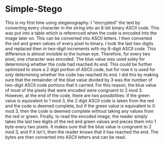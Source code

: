 # Simple-Stego
This is my first time using steganography.
I "encrypted" the text by converting every character in the string into an 8-bit binary ASCII code. This was put into a table which is referenced when the code is encoded into the image later on. This can be converted into ASCII letters. I then converted the red and green values of every pixel to binary. I took the last two digits and replaced then in two-digit increments with my 8-digit ASCII code. This difference is almost invisible to the human eye. Therefore, for every two pixel, one character was encoded. The blue value was used soley for determining whether the code had reached its end. This could be further optimized to store a 2 digit portion of ASCII code, but for now it is used for only determining whether the code has reached its end. I did this by making sure that the remainder of the blue value divided by 3 was the number of two-digit ASCII code portions that it carried. For this reason, the blue value of most of the pixels that were encoded were congruent to 2 mod 3. However, at the end of the code, there are two possibilities: if the green value is equivalent to 1 mod 3, the 2 digit ASCII code is taken from the red and the code is deemed complete, but if the green value is equivalent to 0 mod 3, then the code is deemed complete without taking any values from the red or green. Finally, to read the encoded image, the reader simply takes the last two digits of the red and green values and pieces them into 1 byte every two pixels. It makes sure that the blue value is congruent to 2 mod 3, and if it isn't, then the reader knows that it has reached the end. The bytes are then converted into ASCII letters and can be read.
